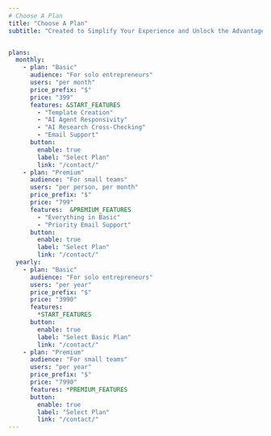 ```yaml
---
# Choose A Plan
title: "Choose A Plan"
subtitle: "Created to Simplify Your Experience and Unlock the Advantages of Draftify's Innovative Technologies"


plans:
  monthly:
    - plan: "Basic"
      audience: "For solo entrepreneurs"
      users: "per month"
      price_prefix: "$"
      price: "399"
      features: &START_FEATURES
        - "Template Creation"
        - "AI Agent Responsivity"
        - "AI Research Cross-Checking"
        - "Email Support"
      button:
        enable: true
        label: "Select Plan"
        link: "/contact/"
    - plan: "Premium"
      audience: "For small teams"
      users: "per person, per month"
      price_prefix: "$"
      price: "799"
      features:  &PREMIUM_FEATURES
        - "Everything in Basic"
        - "Priority Email Support"
      button:
        enable: true
        label: "Select Plan"
        link: "/contact/"
  yearly:
    - plan: "Basic"
      audience: "For solo entrepreneurs"
      users: "per year"
      price_prefix: "$"
      price: "3990"
      features:
        *START_FEATURES
      button:
        enable: true
        label: "Select Basic Plan"
        link: "/contact/"
    - plan: "Premium"
      audience: "For small teams"
      users: "per year"
      price_prefix: "$"
      price: "7990"
      features: *PREMIUM_FEATURES
      button:
        enable: true
        label: "Select Plan"
        link: "/contact/"
---
```

